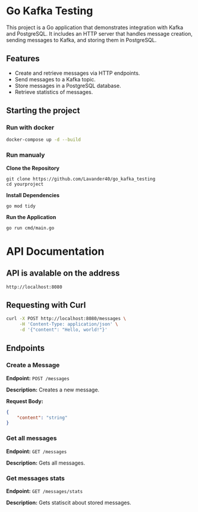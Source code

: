 # Go Kafka Testing

This project is a Go application that demonstrates integration with Kafka and PostgreSQL. It includes an HTTP server that handles message creation, sending messages to Kafka, and storing them in PostgreSQL.

## Features

- Create and retrieve messages via HTTP endpoints.
- Send messages to a Kafka topic.
- Store messages in a PostgreSQL database.
- Retrieve statistics of messages.

## Starting the project

### Run with docker

```sh
docker-compose up -d --build
```

### Run manualy

**Clone the Repository**

    git clone https://github.com/Lavander40/go_kafka_testing
    cd yourproject

**Install Dependencies**

    go mod tidy

**Run the Application**

    go run cmd/main.go

# API Documentation

## API is avalable on the address

```url
http://localhost:8080
```

## Requesting with Curl 
```sh
curl -X POST http://localhost:8080/messages \
     -H 'Content-Type: application/json' \
     -d '{"content": "Hello, world!"}'
```

## Endpoints

### Create a Message

**Endpoint:** `POST /messages`

**Description:** Creates a new message.

**Request Body:**
```json
{
    "content": "string"
}
```
### Get all messages

**Endpoint:** `GET /messages`

**Description:** Gets all messages.

### Get messages stats

**Endpoint:** `GET /messages/stats`

**Description:** Gets statiscit about stored messages.